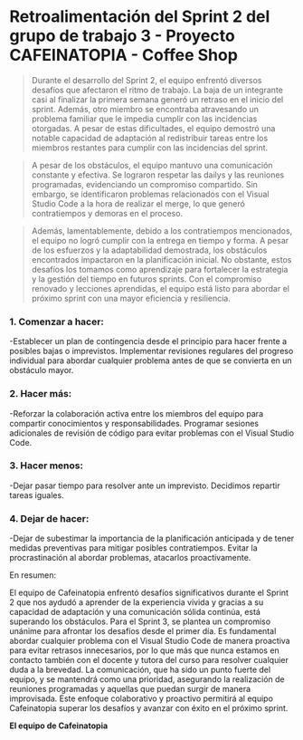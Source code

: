 # Retroalimentación del Sprint 2 del grupo de trabajo 3 - Proyecto CAFEINATOPIA - Coffee Shop


>Durante el desarrollo del Sprint 2, el equipo enfrentó diversos desafíos que afectaron el ritmo de trabajo. La baja de un integrante casi al finalizar la primera semana generó un retraso en el inicio del sprint. Además, otro miembro se encontraba atravesando un problema familiar que le impedia cumplir con las incidencias otorgadas. A pesar de estas dificultades, el equipo demostró una notable capacidad de adaptación al redistribuir tareas entre los miembros restantes para cumplir con las incidencias del sprint.

>A pesar de los obstáculos, el equipo mantuvo una comunicación constante y efectiva. Se lograron respetar las dailys y las reuniones programadas, evidenciando un compromiso compartido. Sin embargo, se identificaron problemas relacionados con el Visual Studio Code a la hora de realizar el merge, lo que generó contratiempos y demoras en el proceso.

>Además, lamentablemente, debido a los contratiempos mencionados, el equipo no logró cumplir con la entrega en tiempo y forma. A pesar de los esfuerzos y la adaptabilidad demostrada, los obstáculos encontrados impactaron en la planificación inicial. No obstante, estos desafíos los tomamos como aprendizaje para fortalecer la estrategia y la gestión del tiempo en futuros sprints. Con el compromiso renovado y lecciones aprendidas, el equipo está listo para abordar el próximo sprint con una mayor eficiencia y resiliencia.

### **1. Comenzar a hacer:**
-Establecer un plan de contingencia desde el principio para hacer frente a posibles bajas o imprevistos.
Implementar revisiones regulares del progreso individual para abordar cualquier problema antes de que se convierta en un obstáculo mayor.

### **2. Hacer más:**
-Reforzar la colaboración activa entre los miembros del equipo para compartir conocimientos y responsabilidades.
Programar sesiones adicionales de revisión de código para evitar problemas con el Visual Studio Code.

### **3. Hacer menos:**
-Dejar pasar tiempo para resolver ante un imprevisto. Decidimos repartir tareas iguales.

### **4. Dejar de hacer:**
-Dejar de subestimar la importancia de la planificación anticipada y de tener medidas preventivas para mitigar posibles contratiempos.
Evitar la procrastinación al abordar problemas, atacarlos proactivamente.

En resumen:

El equipo de Cafeinatopia enfrentó desafíos significativos durante el Sprint 2 que nos aydudó a aprender de la experiencia vivida y gracias a su capacidad de adaptación y una comunicación sólida continúa, está superando los obstáculos. Para el Sprint 3, se plantea un compromiso unánime para afrontar los desafíos desde el primer día. Es fundamental abordar cualquier problema con el Visual Studio Code de manera proactiva para evitar retrasos innecesarios, por lo que más que nunca estamos en contacto también con el docente y tutora del curso para resolver cualquier duda a la brevedad. La comunicación, que ha sido un punto fuerte del equipo, y se mantendrá como una prioridad, asegurando la realización de reuniones programadas y aquellas que puedan surgir de manera improvisada. Este enfoque colaborativo y proactivo permitirá al equipo Cafeinatopia superar los desafíos y avanzar con éxito en el próximo sprint.

**El equipo de Cafeinatopia**